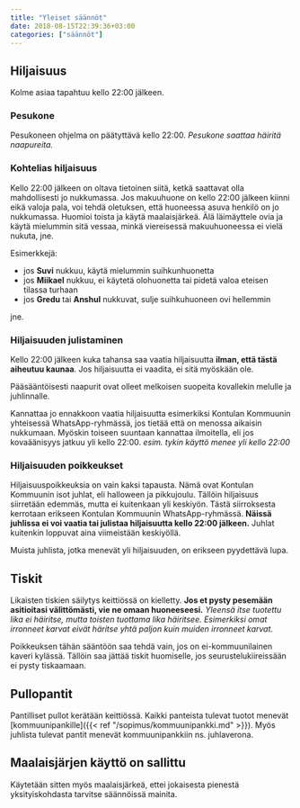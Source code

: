 ```yaml
---
title: "Yleiset säännöt"
date: 2018-08-15T22:39:36+03:00
categories: ["säännöt"]
---
```

## Hiljaisuus

Kolme asiaa tapahtuu kello 22:00 jälkeen.

### Pesukone
Pesukoneen ohjelma on päätyttävä kello 22:00. *Pesukone saattaa häiritä naapureita.*

### Kohtelias hiljaisuus
Kello 22:00 jälkeen on oltava tietoinen siitä, ketkä saattavat olla mahdollisesti jo nukkumassa. Jos makuuhuone on kello 22:00 jälkeen kiinni eikä valoja pala, voi tehdä oletuksen, että huoneessa asuva henkilö on jo nukkumassa. Huomioi toista ja käytä maalaisjärkeä. Älä läimäyttele ovia ja käytä mielummin sitä vessaa, minkä viereisessä makuuhuoneessa ei vielä nukuta, jne.

Esimerkkejä:
  - jos **Suvi** nukkuu, käytä mielummin suihkunhuonetta
  - jos **Miikael** nukkuu, ei käytetä olohuonetta tai pidetä valoa eteisen tilassa turhaan
  - jos **Gredu** tai **Anshul** nukkuvat, sulje suihkuhuoneen ovi hellemmin

jne.

### Hiljaisuuden julistaminen
Kello 22:00 jälkeen kuka tahansa saa vaatia hiljaisuutta **ilman, että tästä aiheutuu kaunaa**. Jos hiljaisuutta ei vaadita, ei sitä myöskään ole.

Pääsääntöisesti naapurit ovat olleet melkoisen suopeita kovallekin melulle ja juhlinnalle.

Kannattaa jo ennakkoon vaatia hiljaisuutta esimerkiksi Kontulan Kommuunin yhteisessä WhatsApp-ryhmässä, jos tietää että on menossa aikaisin nukkumaan. Myöskin toiseen suuntaan kannattaa ilmoitella, eli jos kovaäänisyys jatkuu yli kello 22:00. *esim. tykin käyttö menee yli kello 22:00*

### Hiljaisuuden poikkeukset

Hiljaisuuspoikkeuksia on vain kaksi tapausta. Nämä ovat Kontulan Kommuunin isot juhlat, eli halloween ja pikkujoulu. Tällöin hiljaisuus siirretään edemmäs, mutta ei kuitenkaan yli keskiyön. Tästä siirroksesta kerrotaan erikseen Kontulan Kommuunin WhatsApp-ryhmässä. **Näissä juhlissa ei voi vaatia tai julistaa hiljaisuutta kello 22:00 jälkeen.** Juhlat kuitenkin loppuvat aina viimeistään keskiyöllä.

Muista juhlista, jotka menevät yli hiljaisuuden, on erikseen pyydettävä lupa.

## Tiskit
Likaisten tiskien säilytys keittiössä on kielletty. **Jos et pysty pesemään asitioitasi välittömästi, vie ne omaan huoneeseesi.** *Yleensä itse tuotettu lika ei häiritse, mutta toisten tuottama lika häiritsee. Esimerkiksi omat irronneet karvat eivät häritse yhtä paljon kuin muiden irronneet karvat.*

Poikkeuksen tähän sääntöön saa tehdä vain, jos on ei-kommuunilainen kaveri kylässä. Tällöin saa jättää tiskit huomiselle, jos seurustelukiireissään ei pysty tiskaamaan.

## Pullopantit
Pantilliset pullot kerätään keittiössä. Kaikki panteista tulevat tuotot menevät [kommuunipankille]({{< ref "/sopimus/kommuunipankki.md" >}}). Myös juhlista tulevat pantit menevät kommuunipankkiin ns. juhlaverona.

## Maalaisjärjen käyttö on sallittu
Käytetään sitten myös maalaisjärkeä, ettei jokaisesta pienestä yksityiskohdasta tarvitse säännöissä mainita.

<!-- ## Poikkeussäännöt -->
<!-- Poikkeussäännöt ylittävät perussäännöt, ja ovat aina väliaikaisia. Kun poikkeussääntö luodaan, merkitään henkilö ja tarpeen mukaan myös syy, jonka takia sääntö on olemassa. Henkilö merkitään siitä syystä, että tiedetään milloin tämä sääntö voidaan purkaa, kun hän muuttaa pois kommuunista. On myös mahdollista, että poikkeussääntö kirjoitetaan joskus perussääntöihin, jos se on koettu olevan hyvä sääntö. -->
<!--  -->
<!-- Tällä hetkellä ei ole poikkeussääntöjä. -->
